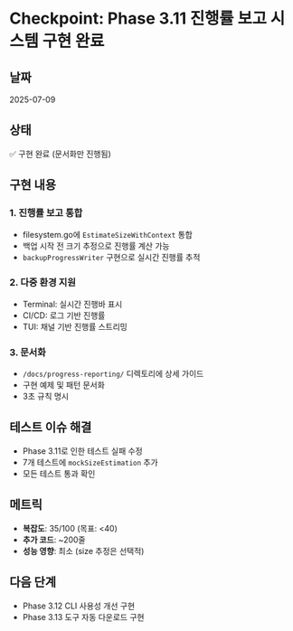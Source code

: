 # Checkpoint: Phase 3.11 진행률 보고 시스템 구현 완료

## 날짜
2025-07-09

## 상태
✅ 구현 완료 (문서화만 진행됨)

## 구현 내용

### 1. 진행률 보고 통합
- filesystem.go에 `EstimateSizeWithContext` 통합
- 백업 시작 전 크기 추정으로 진행률 계산 가능
- `backupProgressWriter` 구현으로 실시간 진행률 추적

### 2. 다중 환경 지원
- Terminal: 실시간 진행바 표시
- CI/CD: 로그 기반 진행률
- TUI: 채널 기반 진행률 스트리밍

### 3. 문서화
- `/docs/progress-reporting/` 디렉토리에 상세 가이드
- 구현 예제 및 패턴 문서화
- 3초 규칙 명시

## 테스트 이슈 해결
- Phase 3.11로 인한 테스트 실패 수정
- 7개 테스트에 `mockSizeEstimation` 추가
- 모든 테스트 통과 확인

## 메트릭
- **복잡도**: 35/100 (목표: <40)
- **추가 코드**: ~200줄
- **성능 영향**: 최소 (size 추정은 선택적)

## 다음 단계
- Phase 3.12 CLI 사용성 개선 구현
- Phase 3.13 도구 자동 다운로드 구현
